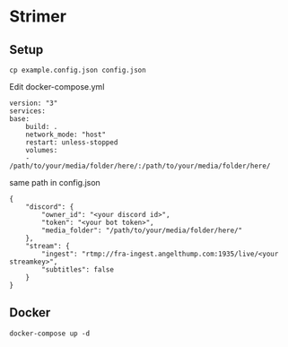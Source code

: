 # Strimer

## Setup

    cp example.config.json config.json

Edit docker-compose.yml

    version: "3"
    services:
    base:
        build: .
        network_mode: "host"
        restart: unless-stopped
        volumes:
        - /path/to/your/media/folder/here/:/path/to/your/media/folder/here/

same path in config.json

    {
        "discord": {
            "owner_id": "<your discord id>",
            "token": "<your bot token>",
            "media_folder": "/path/to/your/media/folder/here/"
        },
        "stream": {
            "ingest": "rtmp://fra-ingest.angelthump.com:1935/live/<your streamkey>",
            "subtitles": false
        }
    }

## Docker

    docker-compose up -d
